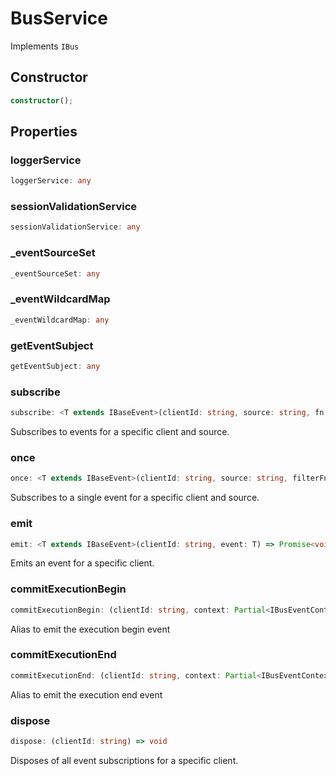 # BusService

Implements `IBus`

## Constructor

```ts
constructor();
```

## Properties

### loggerService

```ts
loggerService: any
```

### sessionValidationService

```ts
sessionValidationService: any
```

### _eventSourceSet

```ts
_eventSourceSet: any
```

### _eventWildcardMap

```ts
_eventWildcardMap: any
```

### getEventSubject

```ts
getEventSubject: any
```

### subscribe

```ts
subscribe: <T extends IBaseEvent>(clientId: string, source: string, fn: (event: T) => void) => () => void
```

Subscribes to events for a specific client and source.

### once

```ts
once: <T extends IBaseEvent>(clientId: string, source: string, filterFn: (event: T) => boolean, fn: (event: T) => void) => () => void
```

Subscribes to a single event for a specific client and source.

### emit

```ts
emit: <T extends IBaseEvent>(clientId: string, event: T) => Promise<void>
```

Emits an event for a specific client.

### commitExecutionBegin

```ts
commitExecutionBegin: (clientId: string, context: Partial<IBusEventContext>) => Promise<void>
```

Alias to emit the execution begin event

### commitExecutionEnd

```ts
commitExecutionEnd: (clientId: string, context: Partial<IBusEventContext>) => Promise<void>
```

Alias to emit the execution end event

### dispose

```ts
dispose: (clientId: string) => void
```

Disposes of all event subscriptions for a specific client.
